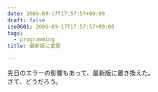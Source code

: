 ```yaml
---
date: 2006-09-17T17:57:57+09:00
draft: false
iso8601: 2006-09-17T17:57:57+09:00
tags:
  - programming
title: 最新版に変更

---
```


<div class="entry-body">
  <p>先日のエラーの影響もあって、最新版に置き換えた。<br />
    さて、どうだろう。</p>
</div>
